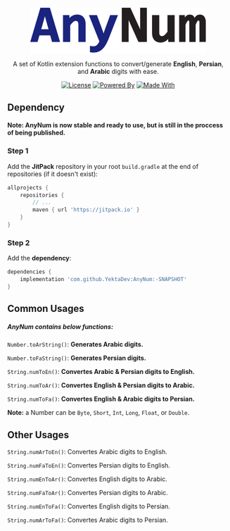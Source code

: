 <p align="center"><img src="res/AnyNum.svg" width="400" alt="AnyNum"></p>

<p align="center">A set of Kotlin extension functions to convert/generate <strong>English</strong>, <strong>Persian</strong>, and <strong>Arabic</strong> digits with ease.</p>

<p align="center">
    <a href="https://github.com/YektaDev/AnyNum/blob/main/LICENSE"><img alt="License" src="https://img.shields.io/static/v1?label=License&message=Apache-2.0&color=43A047"></a>
    <a href="https://en.wikipedia.org/wiki/Electricity"><img alt="Powered By" src="https://img.shields.io/static/v1?label=Powered%20By&message=Electricity&color=FB8C00"></a>
    <a href="https://github.com/JetBrains/kotlin"><img alt="Made With" src="https://img.shields.io/static/v1?label=Made%20With&message=Kotlin&color=D81B60"></a>
</p>

## Dependency
#### Note: AnyNum is now stable and ready to use, but is still in the proccess of being published.
### Step 1
Add the **JitPack** repository in your root `build.gradle` at the end of repositories (if it doesn't exist):
``` groovy
allprojects {
    repositories {
        // ...
        maven { url 'https://jitpack.io' }
    }
}
```
### Step 2
Add the **dependency**:
``` groovy
dependencies {
    implementation 'com.github.YektaDev:AnyNum:-SNAPSHOT'
}
```
## Common Usages
##### AnyNum contains below functions:

`Number.toArString()`: **Generates Arabic digits.**

`Number.toFaString()`: **Generates Persian digits.**

`String.numToEn()`: **Convertes Arabic & Persian digits to English.**

`String.numToAr()`: **Convertes English & Persian digits to Arabic.**

`String.numToFa()`: **Convertes English & Arabic digits to Persian.**

**Note:** a Number can be `Byte`, `Short`, `Int`, `Long`, `Float`, or `Double`.

## Other Usages

`String.numArToEn()`: Convertes Arabic digits to English.

`String.numFaToEn()`: Convertes Persian digits to English.

`String.numEnToAr()`: Convertes English digits to Arabic.

`String.numFaToAr()`: Convertes Persian digits to Arabic.

`String.numEnToFa()`: Convertes English digits to Persian.

`String.numArToFa()`: Convertes Arabic digits to Persian.
